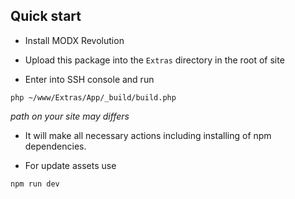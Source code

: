 ## Quick start

* Install MODX Revolution

* Upload this package into the `Extras` directory in the root of site

* Enter into SSH console and run
```
php ~/www/Extras/App/_build/build.php
```
*path on your site may differs*

* It will make all necessary actions including installing of npm dependencies. 

* For update assets use
```
npm run dev
```